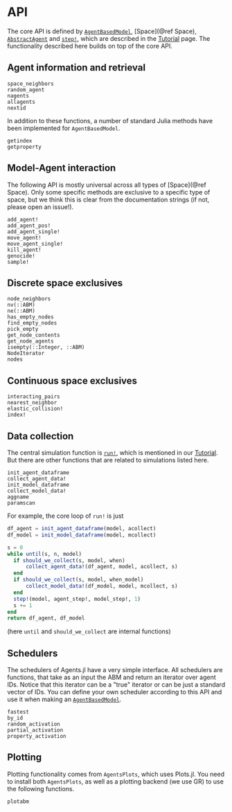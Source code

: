 # API

The core API is defined by [`AgentBasedModel`](@ref), [Space](@ref Space), [`AbstractAgent`](@ref) and [`step!`](@ref), which are described in the [Tutorial](@ref) page. The functionality described here builds on top of the core API.

## Agent information and retrieval
```@docs
space_neighbors
random_agent
nagents
allagents
nextid
```
In addition to these functions, a number of standard Julia methods have been implemented for `AgentBasedModel`.
```@docs
getindex
getproperty
```

## Model-Agent interaction
The following API is mostly universal across all types of [Space](@ref Space).
Only some specific methods are exclusive to a specific type of space, but we think
this is clear from the documentation strings (if not, please open an issue!).
```@docs
add_agent!
add_agent_pos!
add_agent_single!
move_agent!
move_agent_single!
kill_agent!
genocide!
sample!
```

## Discrete space exclusives
```@docs
node_neighbors
nv(::ABM)
ne(::ABM)
has_empty_nodes
find_empty_nodes
pick_empty
get_node_contents
get_node_agents
isempty(::Integer, ::ABM)
NodeIterator
nodes
```

## Continuous space exclusives
```@docs
interacting_pairs
nearest_neighbor
elastic_collision!
index!
```

## Data collection
The central simulation function is [`run!`](@ref), which is mentioned in our [Tutorial](@ref).
But there are other functions that are related to simulations listed here.
```@docs
init_agent_dataframe
collect_agent_data!
init_model_dataframe
collect_model_data!
aggname
paramscan
```

For example, the core loop of `run!` is just
```julia
df_agent = init_agent_dataframe(model, acollect)
df_model = init_model_dataframe(model, mcollect)

s = 0
while until(s, n, model)
  if should_we_collect(s, model, when)
      collect_agent_data!(df_agent, model, acollect, s)
  end
  if should_we_collect(s, model, when_model)
      collect_model_data!(df_model, model, mcollect, s)
  end
  step!(model, agent_step!, model_step!, 1)
  s += 1
end
return df_agent, df_model
```
(here `until` and `should_we_collect` are internal functions)

## Schedulers
The schedulers of Agents.jl have a very simple interface. All schedulers are functions,
that take as an input the ABM and return an iterator over agent IDs.
Notice that this iterator can be a "true" iterator or can be just a standard vector of IDs.
You can define your own scheduler according to this API and use it when making an [`AgentBasedModel`](@ref).
```@docs
fastest
by_id
random_activation
partial_activation
property_activation
```

## Plotting
Plotting functionality comes from `AgentsPlots`, which uses Plots.jl. You need to install both `AgentsPlots`, as well as a plotting backend (we use GR) to use the following functions.

```@docs
plotabm
```
